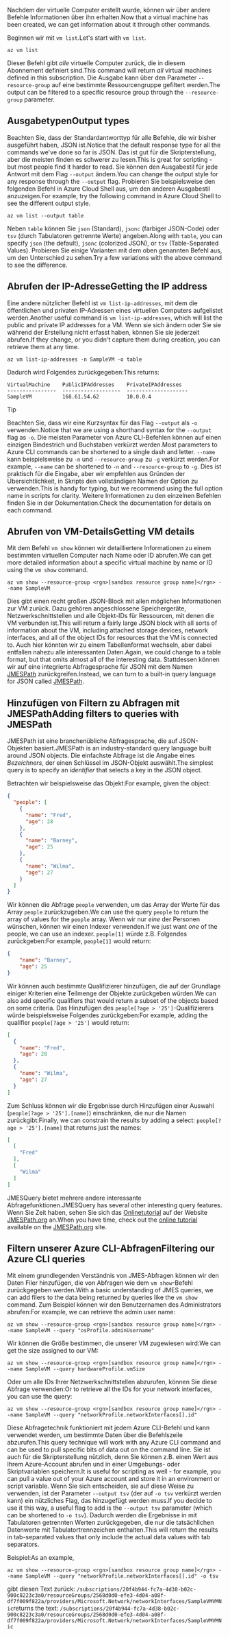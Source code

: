<span data-ttu-id="83dc4-101">Nachdem der virtuelle Computer erstellt wurde, können wir über andere Befehle Informationen über ihn erhalten.</span><span class="sxs-lookup"><span data-stu-id="83dc4-101">Now that a virtual machine has been created, we can get information about it through other commands.</span></span>

<span data-ttu-id="83dc4-102">Beginnen wir mit `vm list`.</span><span class="sxs-lookup"><span data-stu-id="83dc4-102">Let's start with `vm list`.</span></span>

```azurecli
az vm list
```

<span data-ttu-id="83dc4-103">Dieser Befehl gibt _alle_ virtuelle Computer zurück, die in diesem Abonnement definiert sind.</span><span class="sxs-lookup"><span data-stu-id="83dc4-103">This command will return _all_ virtual machines defined in this subscription.</span></span> <span data-ttu-id="83dc4-104">Die Ausgabe kann über den Parameter `--resource-group` auf eine bestimmte Ressourcengruppe gefiltert werden.</span><span class="sxs-lookup"><span data-stu-id="83dc4-104">The output can be filtered to a specific resource group through the `--resource-group` parameter.</span></span> 

## <a name="output-types"></a><span data-ttu-id="83dc4-105">Ausgabetypen</span><span class="sxs-lookup"><span data-stu-id="83dc4-105">Output types</span></span>
<span data-ttu-id="83dc4-106">Beachten Sie, dass der Standardantworttyp für alle Befehle, die wir bisher ausgeführt haben, JSON ist.</span><span class="sxs-lookup"><span data-stu-id="83dc4-106">Notice that the default response type for all the commands we've done so far is JSON.</span></span> <span data-ttu-id="83dc4-107">Das ist gut für die Skripterstellung, aber die meisten finden es schwerer zu lesen.</span><span class="sxs-lookup"><span data-stu-id="83dc4-107">This is great for scripting - but most people find it harder to read.</span></span> <span data-ttu-id="83dc4-108">Sie können den Ausgabestil für jede Antwort mit dem Flag `--output` ändern.</span><span class="sxs-lookup"><span data-stu-id="83dc4-108">You can change the output style for any response through the `--output` flag.</span></span> <span data-ttu-id="83dc4-109">Probieren Sie beispielsweise den folgenden Befehl in Azure Cloud Shell aus, um den anderen Ausgabestil anzuzeigen.</span><span class="sxs-lookup"><span data-stu-id="83dc4-109">For example, try the following command in Azure Cloud Shell to see the different output style.</span></span>

```azurecli
az vm list --output table
```

<span data-ttu-id="83dc4-110">Neben `table` können Sie `json` (Standard), `jsonc` (farbiger JSON-Code) oder `tsv` (durch Tabulatoren getrennte Werte) angeben.</span><span class="sxs-lookup"><span data-stu-id="83dc4-110">Along with `table`, you can specify `json` (the default), `jsonc` (colorized JSON), or `tsv` (Table-Separated Values).</span></span> <span data-ttu-id="83dc4-111">Probieren Sie einige Varianten mit dem oben genannten Befehl aus, um den Unterschied zu sehen.</span><span class="sxs-lookup"><span data-stu-id="83dc4-111">Try a few variations with the above command to see the difference.</span></span>

## <a name="getting-the-ip-address"></a><span data-ttu-id="83dc4-112">Abrufen der IP-Adresse</span><span class="sxs-lookup"><span data-stu-id="83dc4-112">Getting the IP address</span></span>

<span data-ttu-id="83dc4-113">Eine andere nützlicher Befehl ist `vm list-ip-addresses`, mit dem die öffentlichen und privaten IP-Adressen eines virtuellen Computers aufgelistet werden.</span><span class="sxs-lookup"><span data-stu-id="83dc4-113">Another useful command is `vm list-ip-addresses`, which will list the public and private IP addresses for a VM.</span></span> <span data-ttu-id="83dc4-114">Wenn sie sich ändern oder Sie sie während der Erstellung nicht erfasst haben, können Sie sie jederzeit abrufen.</span><span class="sxs-lookup"><span data-stu-id="83dc4-114">If they change, or you didn't capture them during creation, you can retrieve them at any time.</span></span>

```azurecli
az vm list-ip-addresses -n SampleVM -o table
```

<span data-ttu-id="83dc4-115">Dadurch wird Folgendes zurückgegeben:</span><span class="sxs-lookup"><span data-stu-id="83dc4-115">This returns:</span></span>

```
VirtualMachine    PublicIPAddresses    PrivateIPAddresses
----------------  -------------------  --------------------
SampleVM          168.61.54.62         10.0.0.4
```

> [!TIP]
> <span data-ttu-id="83dc4-116">Beachten Sie, dass wir eine Kurzsyntax für das Flag `--output` als `-o` verwenden.</span><span class="sxs-lookup"><span data-stu-id="83dc4-116">Notice that we are using a shorthand syntax for the `--output` flag as `-o`.</span></span> <span data-ttu-id="83dc4-117">Die meisten Parameter von Azure CLI-Befehlen können auf einen einzigen Bindestrich und Buchstaben verkürzt werden.</span><span class="sxs-lookup"><span data-stu-id="83dc4-117">Most parameters to Azure CLI commands can be shortened to a single dash and letter.</span></span> <span data-ttu-id="83dc4-118">`--name` kann beispielsweise zu `-n` und `--resource-group` zu `-g` verkürzt werden.</span><span class="sxs-lookup"><span data-stu-id="83dc4-118">For example, `--name` can be shortened to `-n` and `--resource-group` to `-g`.</span></span> <span data-ttu-id="83dc4-119">Dies ist praktisch für die Eingabe, aber wir empfehlen aus Gründen der Übersichtlichkeit, in Skripts den vollständigen Namen der Option zu verwenden.</span><span class="sxs-lookup"><span data-stu-id="83dc4-119">This is handy for typing, but we recommend using the full option name in scripts for clarity.</span></span> <span data-ttu-id="83dc4-120">Weitere Informationen zu den einzelnen Befehlen finden Sie in der Dokumentation.</span><span class="sxs-lookup"><span data-stu-id="83dc4-120">Check the documentation for details on each command.</span></span>

## <a name="getting-vm-details"></a><span data-ttu-id="83dc4-121">Abrufen von VM-Details</span><span class="sxs-lookup"><span data-stu-id="83dc4-121">Getting VM details</span></span>

<span data-ttu-id="83dc4-122">Mit dem Befehl `vm show` können wir detailliertere Informationen zu einem bestimmten virtuellen Computer nach Name oder ID abrufen.</span><span class="sxs-lookup"><span data-stu-id="83dc4-122">We can get more detailed information about a specific virtual machine by name or ID using the `vm show` command.</span></span>

```azurecli
az vm show --resource-group <rgn>[sandbox resource group name]</rgn> --name SampleVM
```

<span data-ttu-id="83dc4-123">Dies gibt einen recht großen JSON-Block mit allen möglichen Informationen zur VM zurück. Dazu gehören angeschlossene Speichergeräte, Netzwerkschnittstellen und alle Objekt-IDs für Ressourcen, mit denen die VM verbunden ist.</span><span class="sxs-lookup"><span data-stu-id="83dc4-123">This will return a fairly large JSON block with all sorts of information about the VM, including attached storage devices, network interfaces, and all of the object IDs for resources that the VM is connected to.</span></span> <span data-ttu-id="83dc4-124">Auch hier könnten wir zu einem Tabellenformat wechseln, aber dabei entfallen nahezu alle interessanten Daten.</span><span class="sxs-lookup"><span data-stu-id="83dc4-124">Again, we could change to a table format, but that omits almost all of the interesting data.</span></span> <span data-ttu-id="83dc4-125">Stattdessen können wir auf eine integrierte Abfragesprache für JSON mit dem Namen [JMESPath](http://jmespath.org/) zurückgreifen.</span><span class="sxs-lookup"><span data-stu-id="83dc4-125">Instead, we can turn to a built-in query language for JSON called [JMESPath](http://jmespath.org/).</span></span>

## <a name="adding-filters-to-queries-with-jmespath"></a><span data-ttu-id="83dc4-126">Hinzufügen von Filtern zu Abfragen mit JMESPath</span><span class="sxs-lookup"><span data-stu-id="83dc4-126">Adding filters to queries with JMESPath</span></span>

<span data-ttu-id="83dc4-127">JMESPath ist eine branchenübliche Abfragesprache, die auf JSON-Objekten basiert.</span><span class="sxs-lookup"><span data-stu-id="83dc4-127">JMESPath is an industry-standard query language built around JSON objects.</span></span> <span data-ttu-id="83dc4-128">Die einfachste Abfrage ist die Angabe eines _Bezeichners_, der einen Schlüssel im JSON-Objekt auswählt.</span><span class="sxs-lookup"><span data-stu-id="83dc4-128">The simplest query is to specify an _identifier_ that selects a key in the JSON object.</span></span>

<span data-ttu-id="83dc4-129">Betrachten wir beispielsweise das Objekt:</span><span class="sxs-lookup"><span data-stu-id="83dc4-129">For example, given the object:</span></span>

```json
{
  "people": [
    {
      "name": "Fred",
      "age": 28
    },
    {
      "name": "Barney",
      "age": 25
    },
    {
      "name": "Wilma",
      "age": 27
    }
  ]
}
```

<span data-ttu-id="83dc4-130">Wir können die Abfrage `people` verwenden, um das Array der Werte für das Array `people` zurückzugeben.</span><span class="sxs-lookup"><span data-stu-id="83dc4-130">We can use the query `people` to return the array of values for the `people` array.</span></span> <span data-ttu-id="83dc4-131">Wenn wir nur _eine_ der Personen wünschen, können wir einen Indexer verwenden.</span><span class="sxs-lookup"><span data-stu-id="83dc4-131">If we just want _one_ of the people, we can use an indexer.</span></span> <span data-ttu-id="83dc4-132">`people[1]` würde z.B. Folgendes zurückgeben:</span><span class="sxs-lookup"><span data-stu-id="83dc4-132">For example, `people[1]` would return:</span></span>

```json
{
    "name": "Barney",
    "age": 25
}
```

<span data-ttu-id="83dc4-133">Wir können auch bestimmte Qualifizierer hinzufügen, die auf der Grundlage einiger Kriterien eine Teilmenge der Objekte zurückgeben würden.</span><span class="sxs-lookup"><span data-stu-id="83dc4-133">We can also add specific qualifiers that would return a subset of the objects based on some criteria.</span></span> <span data-ttu-id="83dc4-134">Das Hinzufügen des `people[?age > '25']`-Qualifizierers würde beispielsweise Folgendes zurückgeben:</span><span class="sxs-lookup"><span data-stu-id="83dc4-134">For example, adding the qualifier `people[?age > '25']` would return:</span></span>

```json
[
  {
    "name": "Fred",
    "age": 28
  },
  {
    "name": "Wilma",
    "age": 27
  }
]
```

<span data-ttu-id="83dc4-135">Zum Schluss können wir die Ergebnisse durch Hinzufügen einer Auswahl (`people[?age > '25'].[name]`) einschränken, die nur die Namen zurückgibt:</span><span class="sxs-lookup"><span data-stu-id="83dc4-135">Finally, we can constrain the results by adding a select: `people[?age > '25'].[name]` that returns just the names:</span></span>

```json
[
  [
    "Fred"
  ],
  [
    "Wilma"
  ]
]
```

<span data-ttu-id="83dc4-136">JMESQuery bietet mehrere andere interessante Abfragefunktionen.</span><span class="sxs-lookup"><span data-stu-id="83dc4-136">JMESQuery has several other interesting query features.</span></span> <span data-ttu-id="83dc4-137">Wenn Sie Zeit haben, sehen Sie sich das [Onlinetutorial](http://jmespath.org/tutorial.html) auf der Website [JMESPath.org](http://jmespath.org/) an.</span><span class="sxs-lookup"><span data-stu-id="83dc4-137">When you have time, check out the [online tutorial](http://jmespath.org/tutorial.html) available on the [JMESPath.org](http://jmespath.org/) site.</span></span>

## <a name="filtering-our-azure-cli-queries"></a><span data-ttu-id="83dc4-138">Filtern unserer Azure CLI-Abfragen</span><span class="sxs-lookup"><span data-stu-id="83dc4-138">Filtering our Azure CLI queries</span></span>

<span data-ttu-id="83dc4-139">Mit einem grundlegenden Verständnis von JMES-Abfragen können wir den Daten Filer hinzufügen, die von Abfragen wie dem `vm show`-Befehl zurückgegeben werden.</span><span class="sxs-lookup"><span data-stu-id="83dc4-139">With a basic understanding of JMES queries, we can add filers to the data being returned by queries like the `vm show` command.</span></span> <span data-ttu-id="83dc4-140">Zum Beispiel können wir den Benutzernamen des Administrators abrufen:</span><span class="sxs-lookup"><span data-stu-id="83dc4-140">For example, we can retrieve the admin user name:</span></span>

```azurecli
az vm show --resource-group <rgn>[sandbox resource group name]</rgn> --name SampleVM --query "osProfile.adminUsername"
```

<span data-ttu-id="83dc4-141">Wir können die Größe bestimmen, die unserer VM zugewiesen wird:</span><span class="sxs-lookup"><span data-stu-id="83dc4-141">We can get the size assigned to our VM:</span></span>

```azurecli
az vm show --resource-group <rgn>[sandbox resource group name]</rgn> --name SampleVM --query hardwareProfile.vmSize
```

<span data-ttu-id="83dc4-142">Oder um alle IDs Ihrer Netzwerkschnittstellen abzurufen, können Sie diese Abfrage verwenden:</span><span class="sxs-lookup"><span data-stu-id="83dc4-142">Or to retrieve all the IDs for your network interfaces, you can use the query:</span></span>

```azurecli
az vm show --resource-group <rgn>[sandbox resource group name]</rgn> --name SampleVM --query "networkProfile.networkInterfaces[].id"
```

<span data-ttu-id="83dc4-143">Diese Abfragetechnik funktioniert mit jedem Azure CLI-Befehl und kann verwendet werden, um bestimmte Daten über die Befehlszeile abzurufen.</span><span class="sxs-lookup"><span data-stu-id="83dc4-143">This query technique will work with any Azure CLI command and can be used to pull specific bits of data out on the command line.</span></span> <span data-ttu-id="83dc4-144">Sie ist auch für die Skripterstellung nützlich, denn Sie können z.B. einen Wert aus Ihrem Azure-Account abrufen und in einer Umgebungs- oder Skriptvariablen speichern.</span><span class="sxs-lookup"><span data-stu-id="83dc4-144">It is useful for scripting as well - for example, you can pull a value out of your Azure account and store it in an environment or script variable.</span></span> <span data-ttu-id="83dc4-145">Wenn Sie sich entscheiden, sie auf diese Weise zu verwenden, ist der Parameter `--output tsv` (der auf `-o tsv` verkürzt werden kann) ein nützliches Flag, das hinzugefügt werden muss.</span><span class="sxs-lookup"><span data-stu-id="83dc4-145">If you decide to use it this way, a useful flag to add is the `--output tsv` parameter (which can be shortened to `-o tsv`).</span></span> <span data-ttu-id="83dc4-146">Dadurch werden die Ergebnisse in mit Tabulatoren getrennten Werten zurückgegeben, die nur die tatsächlichen Datenwerte mit Tabulatortrennzeichen enthalten.</span><span class="sxs-lookup"><span data-stu-id="83dc4-146">This will return the results in tab-separated values that only include the actual data values with tab separators.</span></span>

<span data-ttu-id="83dc4-147">Beispiel:</span><span class="sxs-lookup"><span data-stu-id="83dc4-147">As an example,</span></span>

```azurecli
az vm show --resource-group <rgn>[sandbox resource group name]</rgn> --name SampleVM --query "networkProfile.networkInterfaces[].id" -o tsv
```

<span data-ttu-id="83dc4-148">gibt diesen Text zurück: `/subscriptions/20f4b944-fc7a-4d38-b02c-900c8223c3a0/resourceGroups/2568d0d0-efe3-4d04-a08f-df7f009f822a/providers/Microsoft.Network/networkInterfaces/SampleVMVMNic`</span><span class="sxs-lookup"><span data-stu-id="83dc4-148">returns the text: `/subscriptions/20f4b944-fc7a-4d38-b02c-900c8223c3a0/resourceGroups/2568d0d0-efe3-4d04-a08f-df7f009f822a/providers/Microsoft.Network/networkInterfaces/SampleVMVMNic`</span></span>
